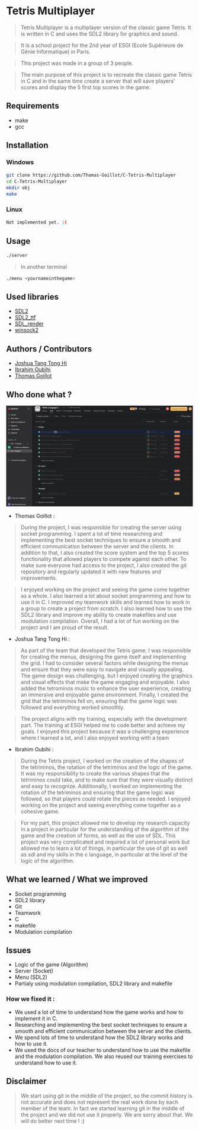# Tetris Multiplayer

> Tetris Multiplayer is a multiplayer version of the classic game Tetris. It is written in C and uses the SDL2 library for graphics and sound.

> It is a school project for the 2nd year of ESGI (Ecole Supérieure de Génie Informatique) in Paris.

> This project was made in a group of 3 people.

> The main purpose of this project is to recreate the classic game Tetris in C and in the same time create a server that will save players' scores and display the 5 first top scores in the game.


## Requirements
- make
- gcc

## Installation

### Windows 

```bash
git clone https://github.com/Thomas-Goillot/C-Tetris-Multiplayer
cd C-Tetris-Multiplayer
mkdir obj
make
```

### Linux

```bash
Not implemented yet. :(
```

## Usage

```bash
./server
```
>In another terminal

```bash
./menu <yournameinthegame>
```

## Used libraries

- [SDL2](https://www.libsdl.org/)
- [SDL2_ttf](https://www.libsdl.org/projects/SDL_ttf/)
- [SDL_render](https://wiki.libsdl.org/SDL_RenderCopy)
- [winsock2](https://docs.microsoft.com/en-us/windows/win32/winsock/windows-sockets-start-page-2)


## Authors / Contributors

- [Joshua Tang Tong Hi](https://github.com/Joshua-Tangtonghi)
- [Ibrahim Oubihi](https://github.com/Ibrahim-Oubihi)
- [Thomas Goillot](https://github.com/Thomas-Goillot)


## Who done what ?


![Who done what ?](https://raw.githubusercontent.com/Thomas-Goillot/C-Tetris-Multiplayer/master/Image/who_done_what.png?raw=true)

- Thomas Goillot :
>During the project, I was responsible for creating the server using socket programming. I spent a lot of time researching and implementing the best socket techniques to ensure a smooth and efficient communication between the server and the clients. In addition to that, I also created the score system and the top 5 scores functionality that allowed players to compete against each other. To make sure everyone had access to the project, I also created the git repository and regularly updated it with new features and improvements. 

>I enjoyed working on the project and seeing the game come together as a whole. I also learned a lot about socket programming and how to use it in C. I improved my teamwork skills and learned how to work in a group to create a project from scratch. I also learned how to use the SDL2 library and improve my ability to create makefiles and use modulation compilation. Overall, I had a lot of fun working on the project and I am proud of the result.

- Joshua Tang Tong Hi :
>As part of the team that developed the Tetris game, I was responsible for creating the menus, designing the game itself and implementing the grid. I had to consider several factors while designing the menus and ensure that they were easy to navigate and visually appealing. The game design was challenging, but I enjoyed creating the graphics and visual effects that make the game engaging and enjoyable. I also added the tetrominos music to enhance the user experience, creating an immersive and enjoyable game environment. Finally, I created the grid that the tetriminos fell on, ensuring that the game logic was followed and everything worked smoothly.

>The project aligns with my training, especially with the development part. The training at ESGI helped me to code better and achieve my goals. I enjoyed this project because it was a challenging experience where I learned a lot, and I also enjoyed working with a team

- Ibrahim Oubihi :
>During the Tetris project, I worked on the creation of the shapes of the tetriminos, the rotation of the tetriminos and the logic of the game. It was my responsibility to create the various shapes that the tetriminos could take, and to make sure that they were visually distinct and easy to recognize. Additionally, I worked on implementing the rotation of the tetriminos and ensuring that the game logic was followed, so that players could rotate the pieces as needed. I enjoyed working on the project and seeing everything come together as a cohesive game.

>For my part, this project allowed me to develop my research capacity in a project in particular for the understanding of the algorithm of the game and the creation of forms, as well as the use of SDL.
This project was very complicated and required a lot of personal work but allowed me to learn a lot of things, in particular the use of git as well as sdl and my skills in the c language, in particular at the level of the logic of the algorithm.

## What we learned / What we improved

- Socket programming
- SDL2 library
- Git
- Teamwork
- C
- makefile
- Modulation compilation

## Issues

- Logic of the game (Algorithm)
- Server (Socket)
- Menu (SDL2)
- Partialy using modulation compilation, SDL2 library and makefile

### How we fixed it :
- We used a lot of time to understand how the game works and how to implement it in C.
- Researching and implementing the best socket techniques to ensure a smooth and efficient communication between the server and the clients.
- We spend lots of time to understand how the SDL2 library works and how to use it.
- We used the docs of our teacher to understand how to use the makefile and the modulation compilation. We also reused our training exercises to understand how to use it.

## Disclaimer
>We start using git in the middle of the project, so the commit history is not accurate and does not represent the real work done by each member of the team. In fact we started learning git in the middle of the project and we did not use it properly. We are sorry about that. We will do better next time ! :)








